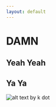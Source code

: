 ```yaml
---
layout: default
---
```


# DAMN

## Yeah Yeah

## Ya Ya

![alt text](https://upload.wikimedia.org/wikipedia/en/5/51/Kendrick_Lamar_-_Damn.png "Logo Title Text 1")
by k dot

